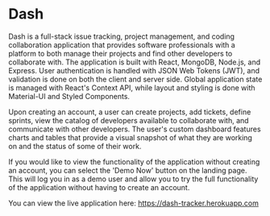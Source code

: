 # Dash

Dash is a full-stack issue tracking, project management, and coding collaboration application that provides software professionals with a platform to both manage their projects and find other developers to collaborate with. The application is built with React, MongoDB, Node.js, and Express. User authentication is handled with JSON Web Tokens (JWT), and validation is done on both the client and server side. Global application state is managed with React's Context API, while layout and styling is done with Material-UI and Styled Components.

Upon creating an account, a user can create projects, add tickets, define sprints, view the catalog of developers available to collaborate with, and communicate with other developers. The user's custom dashboard features charts and tables that provide a visual snapshot of what they are working on and the status of some of their work.

If you would like to view the functionality of the application without creating an account, you can select the 'Demo Now' button on the landing page. This will log you in as a demo user and allow you to try the full functionality of the application without having to create an account.

You can view the live application here: https://dash-tracker.herokuapp.com
